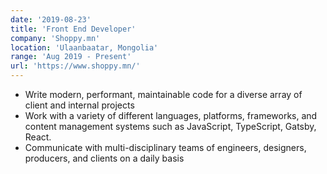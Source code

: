 ```yaml
---
date: '2019-08-23'
title: 'Front End Developer'
company: 'Shoppy.mn'
location: 'Ulaanbaatar, Mongolia'
range: 'Aug 2019 - Present'
url: 'https://www.shoppy.mn/'
---
```


- Write modern, performant, maintainable code for a diverse array of client and internal projects
- Work with a variety of different languages, platforms, frameworks, and content management systems such as JavaScript, TypeScript, Gatsby, React.
- Communicate with multi-disciplinary teams of engineers, designers, producers, and clients on a daily basis
